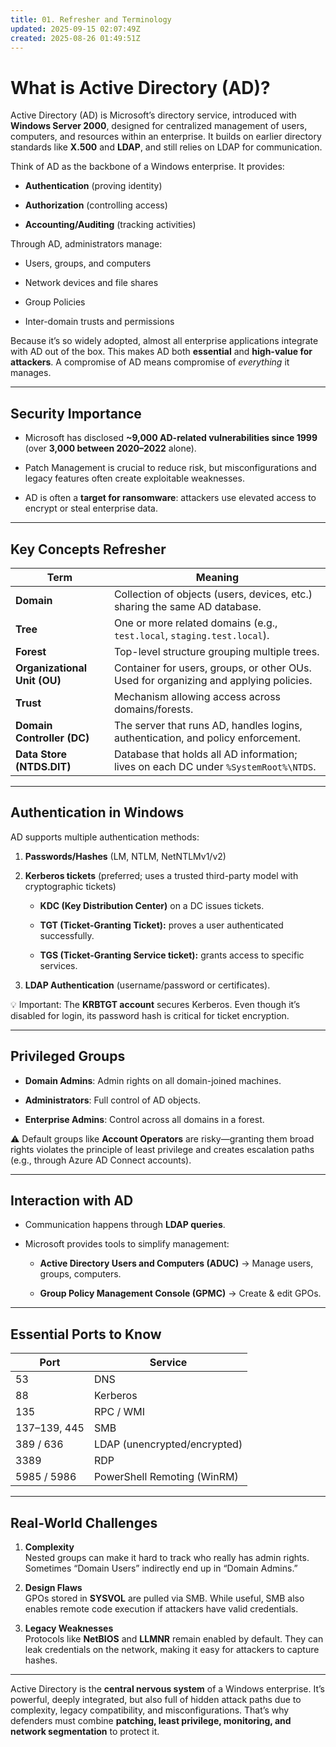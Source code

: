 ```yaml
---
title: 01. Refresher and Terminology
updated: 2025-09-15 02:07:49Z
created: 2025-08-26 01:49:51Z
---
```


# What is Active Directory (AD)?

Active Directory (AD) is Microsoft’s directory service, introduced with **Windows Server 2000**, designed for centralized management of users, computers, and resources within an enterprise. It builds on earlier directory standards like **X.500** and **LDAP**, and still relies on LDAP for communication.

Think of AD as the backbone of a Windows enterprise. It provides:

- **Authentication** (proving identity)
    
- **Authorization** (controlling access)
    
- **Accounting/Auditing** (tracking activities)
    

Through AD, administrators manage:

- Users, groups, and computers
    
- Network devices and file shares
    
- Group Policies
    
- Inter-domain trusts and permissions
    

Because it’s so widely adopted, almost all enterprise applications integrate with AD out of the box. This makes AD both **essential** and **high-value for attackers**. A compromise of AD means compromise of *everything* it manages.

* * *

## Security Importance

- Microsoft has disclosed **~9,000 AD-related vulnerabilities since 1999** (over **3,000 between 2020–2022** alone).
    
- Patch Management is crucial to reduce risk, but misconfigurations and legacy features often create exploitable weaknesses.
    
- AD is often a **target for ransomware**: attackers use elevated access to encrypt or steal enterprise data.
    

* * *

## Key Concepts Refresher

| Term | Meaning |
| --- | --- |
| **Domain** | Collection of objects (users, devices, etc.) sharing the same AD database. |
| **Tree** | One or more related domains (e.g., `test.local`, `staging.test.local`). |
| **Forest** | Top-level structure grouping multiple trees. |
| **Organizational Unit (OU)** | Container for users, groups, or other OUs. Used for organizing and applying policies. |
| **Trust** | Mechanism allowing access across domains/forests. |
| **Domain Controller (DC)** | The server that runs AD, handles logins, authentication, and policy enforcement. |
| **Data Store (NTDS.DIT)** | Database that holds all AD information; lives on each DC under `%SystemRoot%\NTDS`. |

* * *

## Authentication in Windows

AD supports multiple authentication methods:

1.  **Passwords/Hashes** (LM, NTLM, NetNTLMv1/v2)
    
2.  **Kerberos tickets** (preferred; uses a trusted third-party model with cryptographic tickets)
    
    - **KDC (Key Distribution Center)** on a DC issues tickets.
        
    - **TGT (Ticket-Granting Ticket):** proves a user authenticated successfully.
        
    - **TGS (Ticket-Granting Service ticket):** grants access to specific services.
        
3.  **LDAP Authentication** (username/password or certificates).
    

💡 Important: The **KRBTGT account** secures Kerberos. Even though it’s disabled for login, its password hash is critical for ticket encryption.

* * *

## Privileged Groups

- **Domain Admins**: Admin rights on all domain-joined machines.
    
- **Administrators**: Full control of AD objects.
    
- **Enterprise Admins**: Control across all domains in a forest.
    

⚠️ Default groups like **Account Operators** are risky—granting them broad rights violates the principle of least privilege and creates escalation paths (e.g., through Azure AD Connect accounts).

* * *

## Interaction with AD

- Communication happens through **LDAP queries**.
    
- Microsoft provides tools to simplify management:
    
    - **Active Directory Users and Computers (ADUC)** → Manage users, groups, computers.
        
    - **Group Policy Management Console (GPMC)** → Create & edit GPOs.
        

* * *

## Essential Ports to Know

| Port | Service |
| --- | --- |
| 53  | DNS |
| 88  | Kerberos |
| 135 | RPC / WMI |
| 137–139, 445 | SMB |
| 389 / 636 | LDAP (unencrypted/encrypted) |
| 3389 | RDP |
| 5985 / 5986 | PowerShell Remoting (WinRM) |

* * *

## Real-World Challenges

1.  **Complexity**  
    Nested groups can make it hard to track who really has admin rights. Sometimes “Domain Users” indirectly end up in “Domain Admins.”
    
2.  **Design Flaws**  
    GPOs stored in **SYSVOL** are pulled via SMB. While useful, SMB also enables remote code execution if attackers have valid credentials.
    
3.  **Legacy Weaknesses**  
    Protocols like **NetBIOS** and **LLMNR** remain enabled by default. They can leak credentials on the network, making it easy for attackers to capture hashes.
    

* * *

  
Active Directory is the **central nervous system** of a Windows enterprise. It’s powerful, deeply integrated, but also full of hidden attack paths due to complexity, legacy compatibility, and misconfigurations. That’s why defenders must combine **patching, least privilege, monitoring, and network segmentation** to protect it.

&nbsp;